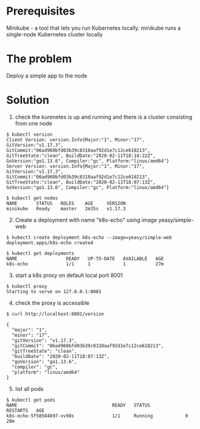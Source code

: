 Prerequisites
==============
Minikube - a tool that lets you run Kubernetes locally. minikube runs a single-node Kubernetes cluster locally


The problem
============

Deploy a simple app to the node

Solution
=========

1) check the kurenetes is up and running and there is a cluster consisting from one node

```
$ kubectl version
Client Version: version.Info{Major:"1", Minor:"17", GitVersion:"v1.17.3", GitCommit:"06ad960bfd03b39c8310aaf92d1e7c12ce618213", GitTreeState:"clean", BuildDate:"2020-02-11T18:14:22Z", GoVersion:"go1.13.6", Compiler:"gc", Platform:"linux/amd64"}
Server Version: version.Info{Major:"1", Minor:"17", GitVersion:"v1.17.3", GitCommit:"06ad960bfd03b39c8310aaf92d1e7c12ce618213", GitTreeState:"clean", BuildDate:"2020-02-11T18:07:13Z", GoVersion:"go1.13.6", Compiler:"gc", Platform:"linux/amd64"}
```

```
$ kubectl get nodes
NAME       STATUS   ROLES    AGE     VERSION
minikube   Ready    master   2m35s   v1.17.3
```

2) Create a deployment with name "k8s-echo" using image yeasy/simple-web

```
$ kubectl create deployment k8s-echo --image=yeasy/simple-web
deployment.apps/k8s-echo created

$ kubectl get deployments
NAME                  READY   UP-TO-DATE   AVAILABLE   AGE
k8s-echo              1/1     1            1           27m
```

3) start a k8s proxy on default local port 8001

```
$ kubectl proxy
Starting to serve on 127.0.0.1:8001
```

4) check the proxy is accessible

```
$ curl http://localhost:8001/version

{
  "major": "1",
  "minor": "17",
  "gitVersion": "v1.17.3",
  "gitCommit": "06ad960bfd03b39c8310aaf92d1e7c12ce618213",
  "gitTreeState": "clean",
  "buildDate": "2020-02-11T18:07:13Z",
  "goVersion": "go1.13.6",
  "compiler": "gc",
  "platform": "linux/amd64"
}
```

5) list all pods

```
$ kubectl get pods
NAME                                   READY   STATUS             RESTARTS   AGE
k8s-echo-5f58584b97-vv98s              1/1     Running            0          28m
```






